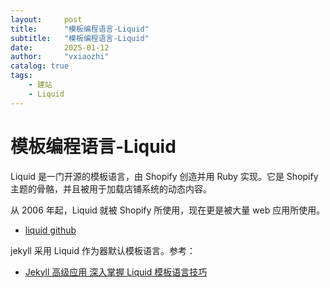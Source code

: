 ```yaml
---
layout:     post
title:      "模板编程语言-Liquid"
subtitle:   "模板编程语言-Liquid"
date:       2025-01-12
author:     "vxiaozhi"
catalog: true
tags:
    - 建站
    - Liquid
---
```


# 模板编程语言-Liquid

Liquid 是一门开源的模板语言，由 Shopify 创造并用 Ruby 实现。它是 Shopify 主题的骨骼，并且被用于加载店铺系统的动态内容。

从 2006 年起，Liquid 就被 Shopify 所使用，现在更是被大量 web 应用所使用。

- [liquid github](https://github.com/Shopify/liquid)

jekyll 采用 Liquid 作为器默认模板语言。参考：

-  [Jekyll 高级应用 深入掌握 Liquid 模板语言技巧](https://my.oschina.net/emacs_8901675/blog/17545437)


